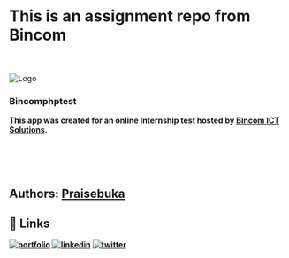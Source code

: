 <h1>This is an assignment repo from Bincom</h1><br><br>


<img class="block lg:hidden h-12 w-16" src="https://1.bp.blogspot.com/--NGX8uAw9fw/Wt8H9JrqE4I/AAAAAAAACY0/pflsETQyGrUfjqx-LkeOdDMr1aM4GeITwCLcBGAs/s320/bincom_logo_paul_chatuese.png" alt="Logo">
            
<h3>Bincomphptest</h3><b>

<p>This app was created for an online Internship test hosted by <a href="blog/bincom.net" target="_blank">Bincom ICT Solutions</a>.</p><br><br><br>


<h2>Authors: <a href="https://github.com/Praisebuka"> Praisebuka </a></h2>

## 🔗 Links
[![portfolio](https://img.shields.io/badge/my_portfolio-000?style=for-the-badge&logo=ko-fi&logoColor=white)](https://praisebuka.netlify.com/)
[![linkedin](https://img.shields.io/badge/linkedin-0A66C2?style=for-the-badge&logo=linkedin&logoColor=white)](https://www.linkedin.com/in/praisebuka/)
[![twitter](https://img.shields.io/badge/twitter-1DA1F2?style=for-the-badge&logo=twitter&logoColor=white)](https://twitter.com/PraiseEbuka1)
